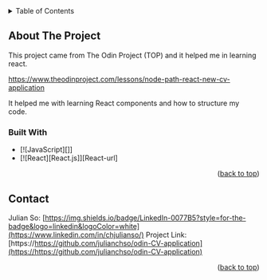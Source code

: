 <!-- TABLE OF CONTENTS -->
<details>
  <summary>Table of Contents</summary>
  <ol>
    <li>
      <a href="#about-the-project">About The Project</a>
      <ul>
        <li><a href="#built-with">Built With</a></li>
      </ul>
    </li>
    <li><a href="#contact">Contact</a></li>
  </ol>
</details>

<!-- ABOUT THE PROJECT -->

## About The Project

This project came from The Odin Project (TOP) and it helped me in learning react.

https://www.theodinproject.com/lessons/node-path-react-new-cv-application

It helped me with learning React components and how to structure my code.

<!-- BUILT WITH -->

### Built With

- [![JavaScript][]]
- [![React][React.js]][React-url]

<p align="right">(<a href="#readme-top">back to top</a>)</p>

<!-- CONTACT -->

## Contact

Julian So: [https://img.shields.io/badge/LinkedIn-0077B5?style=for-the-badge&logo=linkedin&logoColor=white](https://www.linkedin.com/in/chjulianso/)
Project Link: [https://https://github.com/julianchso/odin-CV-application](https://https://github.com/julianchso/odin-CV-application)

<p align="right">(<a href="#readme-top">back to top</a>)</p>

